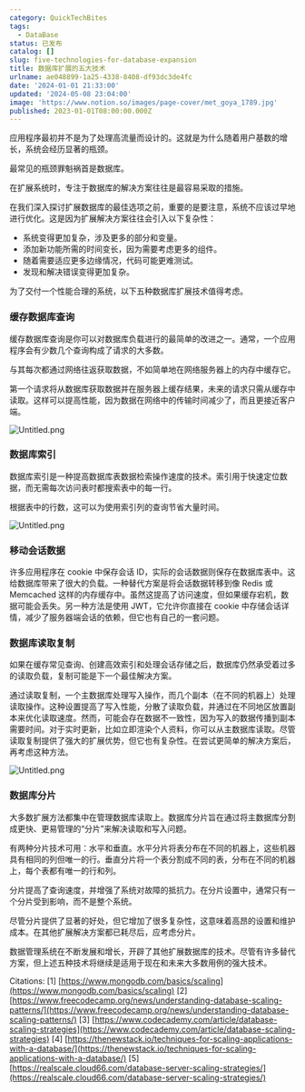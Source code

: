 ```yaml
---
category: QuickTechBites
tags:
  - DataBase
status: 已发布
catalog: []
slug: five-technologies-for-database-expansion
title: 数据库扩展的五大技术
urlname: ae048899-1a25-4338-8408-df93dc3de4fc
date: '2024-01-01 21:33:00'
updated: '2024-05-08 23:04:00'
image: 'https://www.notion.so/images/page-cover/met_goya_1789.jpg'
published: 2023-01-01T08:00:00.000Z
---
```


应用程序最初并不是为了处理高流量而设计的。这就是为什么随着用户基数的增长，系统会经历显著的瓶颈。


最常见的瓶颈罪魁祸首是数据库。


在扩展系统时，专注于数据库的解决方案往往是最容易采取的措施。


在我们深入探讨扩展数据库的最佳选项之前，重要的是要注意，系统不应该过早地进行优化。这是因为扩展解决方案往往会引入以下复杂性：

- 系统变得更加复杂，涉及更多的部分和变量。
- 添加新功能所需的时间变长，因为需要考虑更多的组件。
- 随着需要适应更多边缘情况，代码可能更难测试。
- 发现和解决错误变得更加复杂。

为了交付一个性能合理的系统，以下五种数据库扩展技术值得考虑。


### **缓存数据库查询**


缓存数据库查询是你可以对数据库负载进行的最简单的改进之一。通常，一个应用程序会有少数几个查询构成了请求的大多数。


与其每次都通过网络往返获取数据，不如简单地在网络服务器上的内存中缓存它。


第一个请求将从数据库获取数据并在服务器上缓存结果，未来的请求只需从缓存中读取。这样可以提高性能，因为数据在网络中的传输时间减少了，而且更接近客户端。


![Untitled.png](https://prod-files-secure.s3.us-west-2.amazonaws.com/5d24fe63-e567-4804-86f9-9fdc62e13082/90ccd300-8cb4-4392-a93f-76f7d0b7f352/Untitled.png?X-Amz-Algorithm=AWS4-HMAC-SHA256&X-Amz-Content-Sha256=UNSIGNED-PAYLOAD&X-Amz-Credential=ASIAZI2LB466REXGPUFU%2F20250304%2Fus-west-2%2Fs3%2Faws4_request&X-Amz-Date=20250304T053858Z&X-Amz-Expires=3600&X-Amz-Security-Token=IQoJb3JpZ2luX2VjEK7%2F%2F%2F%2F%2F%2F%2F%2F%2F%2FwEaCXVzLXdlc3QtMiJHMEUCIBL%2BKhdAMDdPCCDlYq%2F2QFcVSWENA4Fc8mJ8vz2V32HAAiEA%2FaLeI4YIlpl2Z%2FeRPki7ZOVz7KoqmGOGlxYYHkrIu%2B8qiAQI5v%2F%2F%2F%2F%2F%2F%2F%2F%2F%2FARAAGgw2Mzc0MjMxODM4MDUiDOoet1w7GN1cdCKcYSrcA97IPmdV9JJU2M9ZMjFXeFjmxYCDiOMvguMsi1IyZ8FEiR6JAdkLduErPDw5SSRAXXSO66sCXzbfNqgLWb0V9vsPLceELOOWBFS89wzeTnAj2niy019icsE28OIfdW53nTTECwwVHVFT7GC%2FdEojO1z3AvOSBf1NM6L8TajKgkJjcRHySOsXSklEgU5oFAgpfN8a1nOi55H4FC9DePy0Eul4JzC10gCyKW9QCS3T6I5NaShKPRqqlq20OuOFKGzFEIonmQrH51lt%2BUKcHfsv3WBv3OONMxbipcstiepqv54Os8lg8%2BJwY%2BQ%2FjhKL9K%2FF06bJ58Z7CUAnvSPsdo71Bs4O4aYh6Ksao79jqYnAnPVMTotjMm5%2FLaO776dXCiYHzVq9Dn5mA3IPR3EwKZr6JN6N4bisLUBL51s%2BQTh8ij27bvWAIrIsuoxZFftcJBlsNJCVtRoVCk14dXxRDMYZBXUrrNsjITrmZKvwcVxoX8MDnjSZaL7OWEGO3NcimLmE0QiVJCON4gi%2FqUezwXdyFri0UbzY%2B5pFVA8WGgldE42GBbZItysUsJXqoTvrAFfVyXde49PkXrHzrPjhhq7AcXn9BeftXmupcuL32NFmeOeaxhodSv%2FJDsN9AiI7MJ%2Bcmr4GOqUBxbALeusvh4kSyss%2BjU14KfMN5oCFuc8xdS60dWZ2M93MvJYiwOZd62yiUuU8QcpxD6AwE5VYMOcbVrqEYq2ZJUZ9uPMp3WKnLFyPdZcnS4AKpQQy4hUPH%2BWK8%2BOvu3E8js40CzuxgbDzgYXXvhb9wTIrSy0DrMOWyNEDUpczh6Qjwtc%2FTeGHZ9JXdvKroKuellhzawWK2E59lqQNw6er3Eu2VTFl&X-Amz-Signature=a9da471ad503de60cf75ad5e3aa2b2e894d678b3ea474f5c423379d5c629bfd3&X-Amz-SignedHeaders=host&x-id=GetObject)


### **数据库索引**


数据库索引是一种提高数据库表数据检索操作速度的技术。索引用于快速定位数据，而无需每次访问表时都搜索表中的每一行。


根据表中的行数，这可以为使用索引列的查询节省大量时间。


![Untitled.png](https://prod-files-secure.s3.us-west-2.amazonaws.com/5d24fe63-e567-4804-86f9-9fdc62e13082/d4109739-24f9-4adf-abd6-8eec0d12f3c8/Untitled.png?X-Amz-Algorithm=AWS4-HMAC-SHA256&X-Amz-Content-Sha256=UNSIGNED-PAYLOAD&X-Amz-Credential=ASIAZI2LB466REXGPUFU%2F20250304%2Fus-west-2%2Fs3%2Faws4_request&X-Amz-Date=20250304T053858Z&X-Amz-Expires=3600&X-Amz-Security-Token=IQoJb3JpZ2luX2VjEK7%2F%2F%2F%2F%2F%2F%2F%2F%2F%2FwEaCXVzLXdlc3QtMiJHMEUCIBL%2BKhdAMDdPCCDlYq%2F2QFcVSWENA4Fc8mJ8vz2V32HAAiEA%2FaLeI4YIlpl2Z%2FeRPki7ZOVz7KoqmGOGlxYYHkrIu%2B8qiAQI5v%2F%2F%2F%2F%2F%2F%2F%2F%2F%2FARAAGgw2Mzc0MjMxODM4MDUiDOoet1w7GN1cdCKcYSrcA97IPmdV9JJU2M9ZMjFXeFjmxYCDiOMvguMsi1IyZ8FEiR6JAdkLduErPDw5SSRAXXSO66sCXzbfNqgLWb0V9vsPLceELOOWBFS89wzeTnAj2niy019icsE28OIfdW53nTTECwwVHVFT7GC%2FdEojO1z3AvOSBf1NM6L8TajKgkJjcRHySOsXSklEgU5oFAgpfN8a1nOi55H4FC9DePy0Eul4JzC10gCyKW9QCS3T6I5NaShKPRqqlq20OuOFKGzFEIonmQrH51lt%2BUKcHfsv3WBv3OONMxbipcstiepqv54Os8lg8%2BJwY%2BQ%2FjhKL9K%2FF06bJ58Z7CUAnvSPsdo71Bs4O4aYh6Ksao79jqYnAnPVMTotjMm5%2FLaO776dXCiYHzVq9Dn5mA3IPR3EwKZr6JN6N4bisLUBL51s%2BQTh8ij27bvWAIrIsuoxZFftcJBlsNJCVtRoVCk14dXxRDMYZBXUrrNsjITrmZKvwcVxoX8MDnjSZaL7OWEGO3NcimLmE0QiVJCON4gi%2FqUezwXdyFri0UbzY%2B5pFVA8WGgldE42GBbZItysUsJXqoTvrAFfVyXde49PkXrHzrPjhhq7AcXn9BeftXmupcuL32NFmeOeaxhodSv%2FJDsN9AiI7MJ%2Bcmr4GOqUBxbALeusvh4kSyss%2BjU14KfMN5oCFuc8xdS60dWZ2M93MvJYiwOZd62yiUuU8QcpxD6AwE5VYMOcbVrqEYq2ZJUZ9uPMp3WKnLFyPdZcnS4AKpQQy4hUPH%2BWK8%2BOvu3E8js40CzuxgbDzgYXXvhb9wTIrSy0DrMOWyNEDUpczh6Qjwtc%2FTeGHZ9JXdvKroKuellhzawWK2E59lqQNw6er3Eu2VTFl&X-Amz-Signature=5773ae94214aac859508b2dbe3f2c2902772377a44a8f2fc92d706864262347a&X-Amz-SignedHeaders=host&x-id=GetObject)


### **移动会话数据**


许多应用程序在 cookie 中保存会话 ID，实际的会话数据则保存在数据库表中。这给数据库带来了很大的负载。一种替代方案是将会话数据转移到像 Redis 或 Memcached 这样的内存缓存中。虽然这提高了访问速度，但如果缓存宕机，数据可能会丢失。另一种方法是使用 JWT，它允许你直接在 cookie 中存储会话详情，减少了服务器端会话的依赖，但它也有自己的一套问题。


### **数据库读取复制**


如果在缓存常见查询、创建高效索引和处理会话存储之后，数据库仍然承受着过多的读取负载，复制可能是下一个最佳解决方案。


通过读取复制，一个主数据库处理写入操作，而几个副本（在不同的机器上）处理读取操作。这种设置提高了写入性能，分散了读取负载，并通过在不同地区放置副本来优化读取速度。然而，可能会存在数据不一致性，因为写入的数据传播到副本需要时间。对于实时更新，比如立即渲染个人资料，你可以从主数据库读取。尽管读取复制提供了强大的扩展优势，但它也有复杂性。在尝试更简单的解决方案后，再考虑这种方法。


![Untitled.png](https://prod-files-secure.s3.us-west-2.amazonaws.com/5d24fe63-e567-4804-86f9-9fdc62e13082/24928cbe-8502-42c3-8c51-57b72171cc67/Untitled.png?X-Amz-Algorithm=AWS4-HMAC-SHA256&X-Amz-Content-Sha256=UNSIGNED-PAYLOAD&X-Amz-Credential=ASIAZI2LB466REXGPUFU%2F20250304%2Fus-west-2%2Fs3%2Faws4_request&X-Amz-Date=20250304T053858Z&X-Amz-Expires=3600&X-Amz-Security-Token=IQoJb3JpZ2luX2VjEK7%2F%2F%2F%2F%2F%2F%2F%2F%2F%2FwEaCXVzLXdlc3QtMiJHMEUCIBL%2BKhdAMDdPCCDlYq%2F2QFcVSWENA4Fc8mJ8vz2V32HAAiEA%2FaLeI4YIlpl2Z%2FeRPki7ZOVz7KoqmGOGlxYYHkrIu%2B8qiAQI5v%2F%2F%2F%2F%2F%2F%2F%2F%2F%2FARAAGgw2Mzc0MjMxODM4MDUiDOoet1w7GN1cdCKcYSrcA97IPmdV9JJU2M9ZMjFXeFjmxYCDiOMvguMsi1IyZ8FEiR6JAdkLduErPDw5SSRAXXSO66sCXzbfNqgLWb0V9vsPLceELOOWBFS89wzeTnAj2niy019icsE28OIfdW53nTTECwwVHVFT7GC%2FdEojO1z3AvOSBf1NM6L8TajKgkJjcRHySOsXSklEgU5oFAgpfN8a1nOi55H4FC9DePy0Eul4JzC10gCyKW9QCS3T6I5NaShKPRqqlq20OuOFKGzFEIonmQrH51lt%2BUKcHfsv3WBv3OONMxbipcstiepqv54Os8lg8%2BJwY%2BQ%2FjhKL9K%2FF06bJ58Z7CUAnvSPsdo71Bs4O4aYh6Ksao79jqYnAnPVMTotjMm5%2FLaO776dXCiYHzVq9Dn5mA3IPR3EwKZr6JN6N4bisLUBL51s%2BQTh8ij27bvWAIrIsuoxZFftcJBlsNJCVtRoVCk14dXxRDMYZBXUrrNsjITrmZKvwcVxoX8MDnjSZaL7OWEGO3NcimLmE0QiVJCON4gi%2FqUezwXdyFri0UbzY%2B5pFVA8WGgldE42GBbZItysUsJXqoTvrAFfVyXde49PkXrHzrPjhhq7AcXn9BeftXmupcuL32NFmeOeaxhodSv%2FJDsN9AiI7MJ%2Bcmr4GOqUBxbALeusvh4kSyss%2BjU14KfMN5oCFuc8xdS60dWZ2M93MvJYiwOZd62yiUuU8QcpxD6AwE5VYMOcbVrqEYq2ZJUZ9uPMp3WKnLFyPdZcnS4AKpQQy4hUPH%2BWK8%2BOvu3E8js40CzuxgbDzgYXXvhb9wTIrSy0DrMOWyNEDUpczh6Qjwtc%2FTeGHZ9JXdvKroKuellhzawWK2E59lqQNw6er3Eu2VTFl&X-Amz-Signature=4abb0b1170f1447d78047af72433931d31b19e8c451f5427d3eca263dade7e1a&X-Amz-SignedHeaders=host&x-id=GetObject)


### **数据库分片**


大多数扩展方法都集中在管理数据库读取上。数据库分片旨在通过将主数据库分割成更快、更易管理的“分片”来解决读取和写入问题。


有两种分片技术可用：水平和垂直。水平分片将表分布在不同的机器上，这些机器具有相同的列但唯一的行。垂直分片将一个表分割成不同的表，分布在不同的机器上，每个表都有唯一的行和列。


分片提高了查询速度，并增强了系统对故障的抵抗力。在分片设置中，通常只有一个分片受到影响，而不是整个系统。


尽管分片提供了显著的好处，但它增加了很多复杂性，这意味着高昂的设置和维护成本。在其他扩展解决方案都已耗尽后，应考虑分片。


数据管理系统在不断发展和增长，开辟了其他扩展数据库的技术。尽管有许多替代方案，但上述五种技术将继续是适用于现在和未来大多数用例的强大技术。


Citations:
[1] [https://www.mongodb.com/basics/scaling](https://www.mongodb.com/basics/scaling)
[2] [https://www.freecodecamp.org/news/understanding-database-scaling-patterns/](https://www.freecodecamp.org/news/understanding-database-scaling-patterns/)
[3] [https://www.codecademy.com/article/database-scaling-strategies](https://www.codecademy.com/article/database-scaling-strategies)
[4] [https://thenewstack.io/techniques-for-scaling-applications-with-a-database/](https://thenewstack.io/techniques-for-scaling-applications-with-a-database/)
[5] [https://realscale.cloud66.com/database-server-scaling-strategies/](https://realscale.cloud66.com/database-server-scaling-strategies/)

